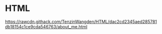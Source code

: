 # HTML
https://rawcdn.githack.com/TenzinWangden/HTML/dac2cd2345aed285781db18154c1ce9cda546763/about_me.html
